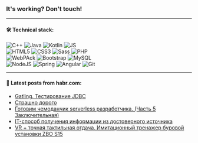 ### It's working? Don't touch!

---

#### 🛠️ Technical stack:

![C++](https://img.shields.io/badge/C++-informational?logo=c%2B%2B&style=flat&logoColor=white&color=9C033A)
![Java](https://img.shields.io/badge/Java-informational?logo=java&style=flat&logoColor=white&color=007396)
![Kotlin](https://img.shields.io/badge/Kotlin-informational?logo=Kotlin&style=flat&logoColor=white&color=0095D5)
![JS](https://img.shields.io/badge/JS-informational?logo=javaScript&style=flat&logoColor=black&color=F7Df1E) <br>
![HTML5](https://img.shields.io/badge/HTML5-informational?logo=html5&style=flat&logoColor=white&color=E34F26)
![CSS3](https://img.shields.io/badge/CSS3-informational?logo=css3&style=flat&logoColor=white&color=157286)
![Sass](https://img.shields.io/badge/Saas-informational?logo=sass&style=flat&logoColor=white&color=hotpink)
![PHP](https://img.shields.io/badge/PHP-informational?logo=php&style=flat&logoColor=white&color=777BB4) <br>
![WebPAck](https://img.shields.io/badge/WebPack-informational?logo=webPack&style=flat&logoColor=white&color=FF6F00)
![Bootstrap](https://img.shields.io/badge/Bootstrap-informational?logo=Bootstrap&style=flat&logoColor=white&color=7952B3)
![MySQL](https://img.shields.io/badge/MySQL-informational?logo=MySQL&style=flat&logoColor=white&color=00f) <br>
![NodeJS](https://img.shields.io/badge/NodeJS-informational?logo=node.js&style=flat&logoColor=white&color=43853D)
![Spring](https://img.shields.io/badge/Spring-informational?logo=Spring&style=flat&logoColor=white&color=0A9EDC)
![Angular](https://img.shields.io/badge/Vue-informational?logo=vue.js&style=flat&logoColor=white&color=red)
![Git](https://img.shields.io/badge/Git-informational?logo=git&style=flat&logoColor=white&color=darkorange)

___

#### 💬 Latest posts from habr.com:

<!-- BLOG-POST-LIST:START -->
- [Gatling. Тестирование JDBC](https://habr.com/ru/post/663718/?utm_source=habrahabr&utm_medium=rss&utm_campaign=663718)
- [Страшно дорого](https://habr.com/ru/post/663694/?utm_source=habrahabr&utm_medium=rss&utm_campaign=663694)
- [Готовим чемоданчик serverless разработчика. &lpar;Часть 5 Заключительная&rpar;](https://habr.com/ru/post/663650/?utm_source=habrahabr&utm_medium=rss&utm_campaign=663650)
- [IT-способ получения информации из достоверного источника](https://habr.com/ru/post/663670/?utm_source=habrahabr&utm_medium=rss&utm_campaign=663670)
- [VR + точная тактильная отдача. Имитационный тренажер буровой установки ZBO S15](https://habr.com/ru/post/663664/?utm_source=habrahabr&utm_medium=rss&utm_campaign=663664)
<!-- BLOG-POST-LIST:END -->
